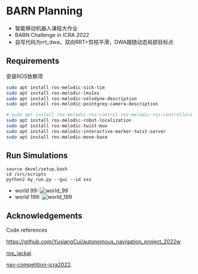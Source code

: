 # BARN Planning

* 智能移动机器人课程大作业
* BARN Challenge in ICRA 2022
* 自写代码为rrt_dwa，双向RRT+剪枝平滑，DWA跟随动态局部目标点

## Requirements

安装ROS依赖项

```bash
sudo apt install ros-melodic-sick-tim
sudo apt install ros-melodic-lms1xx
sudo apt install ros-melodic-velodyne-description
sudo apt install ros-melodic-pointgrey-camera-description

# sudo apt install ros-melodic-ros-control ros-melodic-ros-controllers
sudo apt install ros-melodic-robot-localization
sudo apt install ros-melodic-twist-mux
sudo apt install ros-melodic-interactive-marker-twist-server
sudo apt install ros-melodic-move-base
```

## Run Simulations

```
source devel/setup.bash
cd /src/scripts
python2 my_run.py --gui --id xxx
```
* world 99: 
![world_99](https://github.com/Cuzer-explorer/BARN-Planning/blob/master/src/rrt_dwa/99.gif)
* world 199: 
![world_199](https://github.com/Cuzer-explorer/BARN-Planning/blob/master/src/rrt_dwa/199.gif)

## Acknowledgements

Code references

https://github.com/YuxiangCui/autonomous_navigation_project_2022w

[ros_jackal](https://github.com/Daffan/ros_jackal).

[nav-competition-icra2022](https://github.com/Daffan/nav-competition-icra2022).

